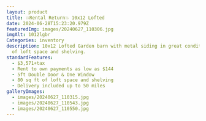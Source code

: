 ```yaml
---
layout: product
title: 💥Rental Return💥 10x12 Lofted
date: 2024-06-28T15:23:20.979Z
featuredImg: images/20240627_110306.jpg
imgAlt: 1012lgbr
Categories: inventory
description: 10x12 Lofted Garden barn with metal siding in great condition. Lots
  of loft space and shelving.
standardFeatures:
  - $3,571+tax
  - Rent to own payments as low as $144
  - 5ft Double Door & One Window
  - 80 sq ft of loft space and shelving
  - Delivery included up to 50 miles
galleryImages:
  - images/20240627_110315.jpg
  - images/20240627_110543.jpg
  - images/20240627_110550.jpg
---
```

